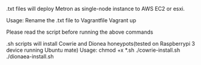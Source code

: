 .txt files will deploy Metron as single-node instance to AWS EC2 or esxi.

Usage:
Rename the .txt file to Vagrantfile
Vagrant up

Please read the script before running the above commands

.sh scripts will install Cowrie and Dionea honeypots(tested on Raspberrypi 3 device running Ubuntu mate)
Usage:
chmod +x *.sh 
./cowrie-install.sh
./dionaea-install.sh
